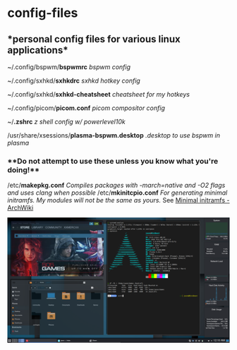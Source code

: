 # <h1>**config-files**</h1>
<h2>*personal config files for various linux applications*</h2>

~/.config/bspwm/**bspwmrc** *bspwm config*

~/.config/sxhkd/**sxhkdrc** *sxhkd hotkey config* 

~/.config/sxhkd/**sxhkd-cheatsheet** *cheatsheet for my hotkeys*

~/.config/picom/**picom.conf** *picom compositor config*

~/**.zshrc** *z shell config w/ powerlevel10k*

/usr/share/xsessions/**plasma-bspwm.desktop** *.desktop to use bspwm in plasma*

<h3>**<strong>Do not attempt to use these unless you know what you're doing!</strong>**</h3>

/etc/**makepkg.conf** *Compiles packages with -march=native and -O2 flags and uses clang when possible*
/etc/**mkinitcpio.conf**  *For generating minimal initramfs. My modules will not be the same as yours.* 
See <a href="https://wiki.archlinux.org/index.php/Minimal_initramfs" title="Arch Wiki-Minimal initramfs">Minimal initramfs - ArchWiki</a>

![desktop](desktop.png)
